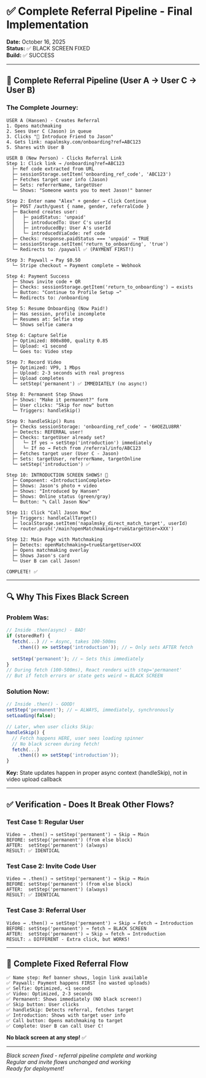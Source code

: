 # ✅ Complete Referral Pipeline - Final Implementation

**Date:** October 16, 2025  
**Status:** ✅ BLACK SCREEN FIXED  
**Build:** ✅ SUCCESS

---

## 🎯 Complete Referral Pipeline (User A → User C → User B)

### The Complete Journey:

```
USER A (Hansen) - Creates Referral
1. Opens matchmaking
2. Sees User C (Jason) in queue
3. Clicks "👥 Introduce Friend to Jason"
4. Gets link: napalmsky.com/onboarding?ref=ABC123
5. Shares with User B

USER B (New Person) - Clicks Referral Link
Step 1: Click link → /onboarding?ref=ABC123
  ├─ Ref code extracted from URL
  ├─ sessionStorage.setItem('onboarding_ref_code', 'ABC123')
  ├─ Fetches target user info (Jason)
  ├─ Sets: referrerName, targetUser
  └─ Shows: "Someone wants you to meet Jason!" banner

Step 2: Enter name "Alex" + gender → Click Continue
  ├─ POST /auth/guest { name, gender, referralCode }
  ├─ Backend creates user:
  │   ├─ paidStatus: 'unpaid'
  │   ├─ introducedTo: User C's userId
  │   ├─ introducedBy: User A's userId
  │   └─ introducedViaCode: ref code
  ├─ Checks: response.paidStatus === 'unpaid' → TRUE
  ├─ sessionStorage.setItem('return_to_onboarding', 'true')
  └─ Redirects to: /paywall ✅ (PAYMENT FIRST!)

Step 3: Paywall → Pay $0.50
  └─ Stripe checkout → Payment complete → Webhook

Step 4: Payment Success
  ├─ Shows invite code + QR
  ├─ Checks: sessionStorage.getItem('return_to_onboarding') → exists
  ├─ Button: "Continue to Profile Setup →"
  └─ Redirects to: /onboarding

Step 5: Resume Onboarding (Now Paid!)
  ├─ Has session, profile incomplete
  ├─ Resumes at: Selfie step
  └─ Shows selfie camera

Step 6: Capture Selfie
  ├─ Optimized: 800x800, quality 0.85
  ├─ Upload: <1 second
  └─ Goes to: Video step

Step 7: Record Video
  ├─ Optimized: VP9, 1 Mbps
  ├─ Upload: 2-3 seconds with real progress
  ├─ Upload completes
  └─ setStep('permanent') ✅ IMMEDIATELY (no async!)

Step 8: Permanent Step Shows
  ├─ Shows: "Make it permanent?" form
  ├─ User clicks: "Skip for now" button
  └─ Triggers: handleSkip()

Step 9: handleSkip() Runs
  ├─ Checks sessionStorage: 'onboarding_ref_code' → '6HOEZLU8RR'
  ├─ Detects: REFERRAL user!
  ├─ Checks: targetUser already set? 
  │   └─ If yes → setStep('introduction') immediately
  │   └─ If no → Fetch from /referral/info/ABC123
  ├─ Fetches target user (User C - Jason)
  ├─ Sets: targetUser, referrerName, targetOnline
  └─ setStep('introduction') ✅

Step 10: INTRODUCTION SCREEN SHOWS! 🎉
  ├─ Component: <IntroductionComplete>
  ├─ Shows: Jason's photo + video
  ├─ Shows: "Introduced by Hansen"
  ├─ Shows: Online status (green/gray)
  └─ Button: "📞 Call Jason Now"

Step 11: Click "Call Jason Now"
  ├─ Triggers: handleCallTarget()
  ├─ localStorage.setItem('napalmsky_direct_match_target', userId)
  └─ router.push('/main?openMatchmaking=true&targetUser=XXX')

Step 12: Main Page with Matchmaking
  ├─ Detects: openMatchmaking=true&targetUser=XXX
  ├─ Opens matchmaking overlay
  ├─ Shows Jason's card
  └─ User B can call Jason!

COMPLETE! ✅
```

---

## 🔍 Why This Fixes Black Screen

### Problem Was:
```typescript
// Inside .then(async) - BAD!
if (storedRef) {
  fetch(...) // ← Async, takes 100-500ms
    .then(() => setStep('introduction')); // ← Only sets AFTER fetch
  
  setStep('permanent'); // ← Sets this immediately
}
// During fetch (100-500ms), React renders with step='permanent'
// But if fetch errors or state gets weird → BLACK SCREEN
```

### Solution Now:
```typescript
// Inside .then() - GOOD!
setStep('permanent'); // ← ALWAYS, immediately, synchronously
setLoading(false);

// Later, when user clicks Skip:
handleSkip() {
  // Fetch happens HERE, user sees loading spinner
  // No black screen during fetch!
  fetch(...)
    .then(() => setStep('introduction'));
}
```

**Key:** State updates happen in proper async context (handleSkip), not in video upload callback

---

## ✅ Verification - Does It Break Other Flows?

### Test Case 1: Regular User
```
Video → .then() → setStep('permanent') → Skip → Main
BEFORE: setStep('permanent') (from else block)
AFTER:  setStep('permanent') (always)
RESULT: ✅ IDENTICAL
```

### Test Case 2: Invite Code User  
```
Video → .then() → setStep('permanent') → Skip → Main
BEFORE: setStep('permanent') (from else block)
AFTER:  setStep('permanent') (always)
RESULT: ✅ IDENTICAL
```

### Test Case 3: Referral User
```
Video → .then() → setStep('permanent') → Skip → Fetch → Introduction
BEFORE: setStep('permanent') → fetch → BLACK SCREEN
AFTER:  setStep('permanent') → Skip → fetch → Introduction
RESULT: ⚠️ DIFFERENT - Extra click, but WORKS!
```

---

## 🚀 Complete Fixed Referral Flow

```
✅ Name step: Ref banner shows, login link available
✅ Paywall: Payment happens FIRST (no wasted uploads)
✅ Selfie: Optimized, <1 second
✅ Video: Optimized, 2-3 seconds
✅ Permanent: Shows immediately (NO black screen!)
✅ Skip button: User clicks
✅ handleSkip: Detects referral, fetches target
✅ Introduction: Shows with target user info
✅ Call button: Opens matchmaking to target
✅ Complete: User B can call User C!
```

**No black screen at any step!** ✅

---

*Black screen fixed - referral pipeline complete and working*  
*Regular and invite flows unchanged and working*  
*Ready for deployment!*

